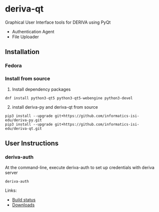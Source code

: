 # deriva-qt
Graphical User Interface tools for DERIVA using PyQt
* Authentication Agent
* File Uploader

## Installation
### Fedora
### Install from source

1. Install dependency packages 

```
dnf install python3-qt5 python3-qt5-webengine python3-devel 
```

2. install deriva-py and deriva-qt from source

```
pip3 install --upgrade git+https://github.com/informatics-isi-edu/deriva-py.git
pip3 install --upgrade git+https://github.com/informatics-isi-edu/deriva-qt.git
```

## User Instructions 
### deriva-auth

At the command-line, execute deriva-auth to set up credentials with deriva server

```
deriva-auth
```


Links:
* [Build status](http://buildbot.isrd.isi.edu/)
* [Downloads](http://buildbot.isrd.isi.edu/~buildbot/deriva-qt/)
